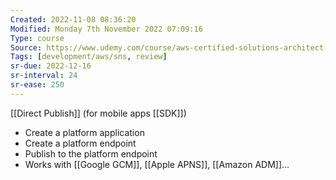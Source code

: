 ```yaml
---
Created: 2022-11-08 08:36:20
Modified: Monday 7th November 2022 07:09:16
Type: course
Source: https://www.udemy.com/course/aws-certified-solutions-architect-associate-saa-c01/?xref=E0Aed11STH4LPUQvCz0GJFABTmM=
Tags: [development/aws/sns, review]
sr-due: 2022-12-16
sr-interval: 24
sr-ease: 250
---
```


[[Direct Publish]] (for mobile apps [[SDK]])

- Create a platform application
- Create a platform endpoint
- Publish to the platform endpoint
- Works with [[Google GCM]], [[Apple APNS]], [[Amazon ADM]]...